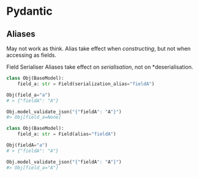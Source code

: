# Pydantic

## Aliases

May not work as think. Alias take effect when *constructing*, but
not when accessing as fields.

Field Serialiser Aliases take effect on *serialisation*, not on
*deserialisation.

```python
class Obj(BaseModel):
    field_a: str = Field(serialization_alias="fieldA")

Obj(field_a="a")
# > {"fieldA": "A"}

Obj.model_validate_json("{"fieldA": "A"}")
#> Obj[field_a=None]
```

```python
class Obj(BaseModel):
    field_a: str = Field(alias="fieldA")

Obj(fieldA="a")
# > {"fieldA": "A"}

Obj.model_validate_json("{"fieldA": "A"}")
#> Obj[field_a="A"]
```



